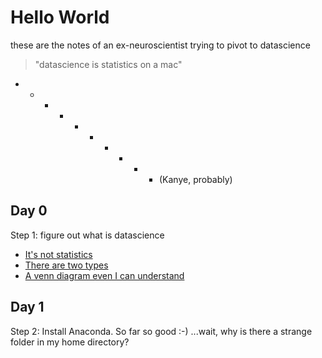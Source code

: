 # Hello World

these are the notes of an ex-neuroscientist trying to pivot to datascience

> "datascience is statistics on a mac"

 * * * * * * * * * *   (Kanye, probably)

## Day 0
Step 1: figure out what is datascience

- [It's not statistics](http://bulletin.imstat.org/2014/09/data-science-how-is-it-different-to-statistics)
- [There are two types](https://www.quora.com/What-is-data-science/answer/Michael-Hochster)
- [A venn diagram even I can understand](http://drewconway.com/zia/2013/3/26/the-data-science-venn-diagram)

## Day 1
Step 2: Install Anaconda. So far so good :-) ...wait, why is there a strange folder in my home directory?
